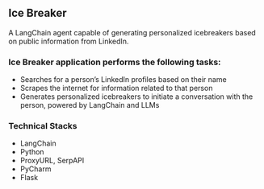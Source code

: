 ## Ice Breaker
A LangChain agent capable of generating personalized icebreakers based on public information from LinkedIn.

### Ice Breaker application performs the following tasks:
- Searches for a person’s LinkedIn profiles based on their name
- Scrapes the internet for information related to that person
- Generates personalized icebreakers to initiate a conversation with the person, powered by LangChain and LLMs

### Technical Stacks
- LangChain
- Python
- ProxyURL, SerpAPI
- PyCharm
- Flask
